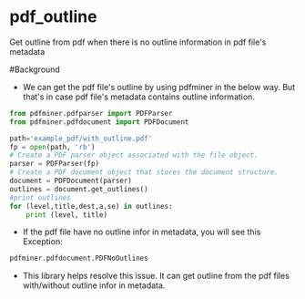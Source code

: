 # pdf_outline
Get outline from pdf when there is no outline information in pdf file's metadata

#Background
- We can get the pdf file's outline by using pdfminer in the below way. But that's in case pdf file's metadata contains outline information.

```python
from pdfminer.pdfparser import PDFParser
from pdfminer.pdfdocument import PDFDocument

path='example_pdf/with_outline.pdf'
fp = open(path, 'rb')
# Create a PDF parser object associated with the file object.
parser = PDFParser(fp)
# Create a PDF document object that stores the document structure.
document = PDFDocument(parser)
outlines = document.get_outlines()
#print outlines
for (level,title,dest,a,se) in outlines:
    print (level, title)
```

- If the pdf file have no outline infor in metadata, you will see this Exception:

```python
pdfminer.pdfdocument.PDFNoOutlines
```

- This library helps resolve this issue. It can get outline from the pdf files with/without outline infor in metadata.
